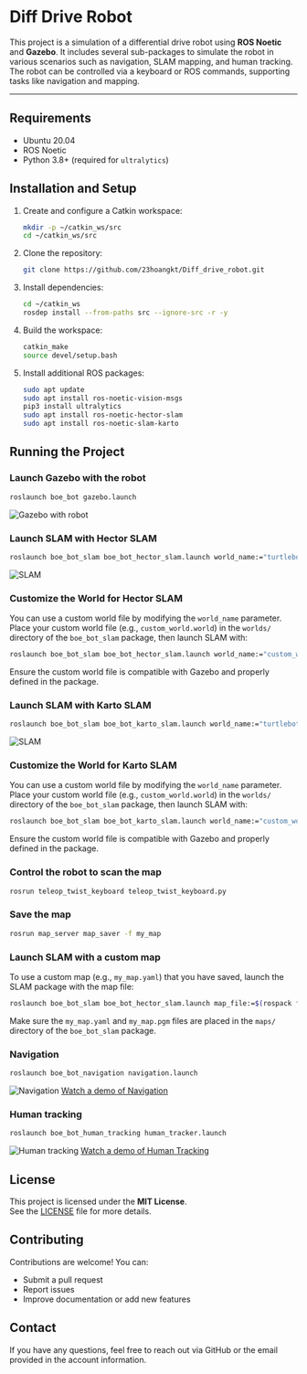# Diff Drive Robot

This project is a simulation of a differential drive robot using **ROS Noetic** and **Gazebo**. It includes several sub-packages to simulate the robot in various scenarios such as navigation, SLAM mapping, and human tracking. The robot can be controlled via a keyboard or ROS commands, supporting tasks like navigation and mapping.

---

## Requirements

- Ubuntu 20.04
- ROS Noetic
- Python 3.8+ (required for `ultralytics`)

## Installation and Setup

1. Create and configure a Catkin workspace:
   ```bash
   mkdir -p ~/catkin_ws/src
   cd ~/catkin_ws/src
   ```

2. Clone the repository:
   ```bash
   git clone https://github.com/23hoangkt/Diff_drive_robot.git
   ```

3. Install dependencies:
   ```bash
   cd ~/catkin_ws
   rosdep install --from-paths src --ignore-src -r -y
   ```

4. Build the workspace:
   ```bash
   catkin_make
   source devel/setup.bash
   ```

5. Install additional ROS packages:
   ```bash
   sudo apt update
   sudo apt install ros-noetic-vision-msgs
   pip3 install ultralytics
   sudo apt install ros-noetic-hector-slam
   sudo apt install ros-noetic-slam-karto
   ```

## Running the Project

### Launch Gazebo with the robot

```bash
roslaunch boe_bot gazebo.launch
```

![Gazebo with robot](result/robot.png)

### Launch SLAM with Hector SLAM 

```bash
roslaunch boe_bot_slam boe_bot_hector_slam.launch world_name:="turtlebot3_world.world"
```

![SLAM](result/slam.png)

### Customize the World for Hector SLAM

You can use a custom world file by modifying the `world_name` parameter. Place your custom world file (e.g., `custom_world.world`) in the `worlds/` directory of the `boe_bot_slam` package, then launch SLAM with:

```bash
roslaunch boe_bot_slam boe_bot_hector_slam.launch world_name:="custom_world.world"
```

Ensure the custom world file is compatible with Gazebo and properly defined in the package.

### Launch SLAM with Karto SLAM 
```bash
roslaunch boe_bot_slam boe_bot_karto_slam.launch world_name:="turtlebot3_world.world"
```

![SLAM](result/slam.png)

### Customize the World for Karto SLAM

You can use a custom world file by modifying the `world_name` parameter. Place your custom world file (e.g., `custom_world.world`) in the `worlds/` directory of the `boe_bot_slam` package, then launch SLAM with:

```bash
roslaunch boe_bot_slam boe_bot_karto_slam.launch world_name:="custom_world.world"
```

Ensure the custom world file is compatible with Gazebo and properly defined in the package.

### Control the robot to scan the map

```bash
rosrun teleop_twist_keyboard teleop_twist_keyboard.py
```

### Save the map

```bash
rosrun map_server map_saver -f my_map
```

### Launch SLAM with a custom map 

To use a custom map (e.g., `my_map.yaml`) that you have saved, launch the SLAM package with the map file:

```bash
roslaunch boe_bot_slam boe_bot_hector_slam.launch map_file:=$(rospack find boe_bot_slam)/maps/my_map.yaml
```

Make sure the `my_map.yaml` and `my_map.pgm` files are placed in the `maps/` directory of the `boe_bot_slam` package.

### Navigation 

```bash
roslaunch boe_bot_navigation navigation.launch
```

![Navigation](result/navigation.png)
[Watch a demo of Navigation](https://www.youtube.com/watch?v=1PQ_PTzYc9g)
### Human tracking 

```bash
roslaunch boe_bot_human_tracking human_tracker.launch
```

![Human tracking](result/human_follow.png)
[Watch a demo of Human Tracking](https://www.youtube.com/watch?v=Mz6MIqqkxY4)
## License

This project is licensed under the **MIT License**.  
See the [LICENSE](LICENSE) file for more details.

## Contributing

Contributions are welcome! You can:

- Submit a pull request
- Report issues
- Improve documentation or add new features

## Contact

If you have any questions, feel free to reach out via GitHub or the email provided in the account information.
